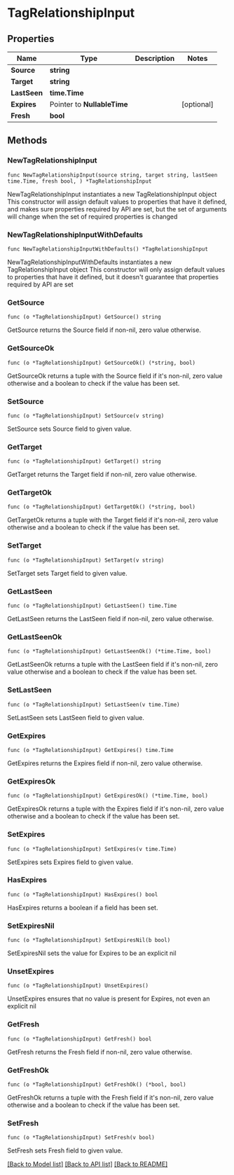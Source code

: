 # TagRelationshipInput

## Properties

Name | Type | Description | Notes
------------ | ------------- | ------------- | -------------
**Source** | **string** |  | 
**Target** | **string** |  | 
**LastSeen** | **time.Time** |  | 
**Expires** | Pointer to **NullableTime** |  | [optional] 
**Fresh** | **bool** |  | 

## Methods

### NewTagRelationshipInput

`func NewTagRelationshipInput(source string, target string, lastSeen time.Time, fresh bool, ) *TagRelationshipInput`

NewTagRelationshipInput instantiates a new TagRelationshipInput object
This constructor will assign default values to properties that have it defined,
and makes sure properties required by API are set, but the set of arguments
will change when the set of required properties is changed

### NewTagRelationshipInputWithDefaults

`func NewTagRelationshipInputWithDefaults() *TagRelationshipInput`

NewTagRelationshipInputWithDefaults instantiates a new TagRelationshipInput object
This constructor will only assign default values to properties that have it defined,
but it doesn't guarantee that properties required by API are set

### GetSource

`func (o *TagRelationshipInput) GetSource() string`

GetSource returns the Source field if non-nil, zero value otherwise.

### GetSourceOk

`func (o *TagRelationshipInput) GetSourceOk() (*string, bool)`

GetSourceOk returns a tuple with the Source field if it's non-nil, zero value otherwise
and a boolean to check if the value has been set.

### SetSource

`func (o *TagRelationshipInput) SetSource(v string)`

SetSource sets Source field to given value.


### GetTarget

`func (o *TagRelationshipInput) GetTarget() string`

GetTarget returns the Target field if non-nil, zero value otherwise.

### GetTargetOk

`func (o *TagRelationshipInput) GetTargetOk() (*string, bool)`

GetTargetOk returns a tuple with the Target field if it's non-nil, zero value otherwise
and a boolean to check if the value has been set.

### SetTarget

`func (o *TagRelationshipInput) SetTarget(v string)`

SetTarget sets Target field to given value.


### GetLastSeen

`func (o *TagRelationshipInput) GetLastSeen() time.Time`

GetLastSeen returns the LastSeen field if non-nil, zero value otherwise.

### GetLastSeenOk

`func (o *TagRelationshipInput) GetLastSeenOk() (*time.Time, bool)`

GetLastSeenOk returns a tuple with the LastSeen field if it's non-nil, zero value otherwise
and a boolean to check if the value has been set.

### SetLastSeen

`func (o *TagRelationshipInput) SetLastSeen(v time.Time)`

SetLastSeen sets LastSeen field to given value.


### GetExpires

`func (o *TagRelationshipInput) GetExpires() time.Time`

GetExpires returns the Expires field if non-nil, zero value otherwise.

### GetExpiresOk

`func (o *TagRelationshipInput) GetExpiresOk() (*time.Time, bool)`

GetExpiresOk returns a tuple with the Expires field if it's non-nil, zero value otherwise
and a boolean to check if the value has been set.

### SetExpires

`func (o *TagRelationshipInput) SetExpires(v time.Time)`

SetExpires sets Expires field to given value.

### HasExpires

`func (o *TagRelationshipInput) HasExpires() bool`

HasExpires returns a boolean if a field has been set.

### SetExpiresNil

`func (o *TagRelationshipInput) SetExpiresNil(b bool)`

 SetExpiresNil sets the value for Expires to be an explicit nil

### UnsetExpires
`func (o *TagRelationshipInput) UnsetExpires()`

UnsetExpires ensures that no value is present for Expires, not even an explicit nil
### GetFresh

`func (o *TagRelationshipInput) GetFresh() bool`

GetFresh returns the Fresh field if non-nil, zero value otherwise.

### GetFreshOk

`func (o *TagRelationshipInput) GetFreshOk() (*bool, bool)`

GetFreshOk returns a tuple with the Fresh field if it's non-nil, zero value otherwise
and a boolean to check if the value has been set.

### SetFresh

`func (o *TagRelationshipInput) SetFresh(v bool)`

SetFresh sets Fresh field to given value.



[[Back to Model list]](../README.md#documentation-for-models) [[Back to API list]](../README.md#documentation-for-api-endpoints) [[Back to README]](../README.md)


